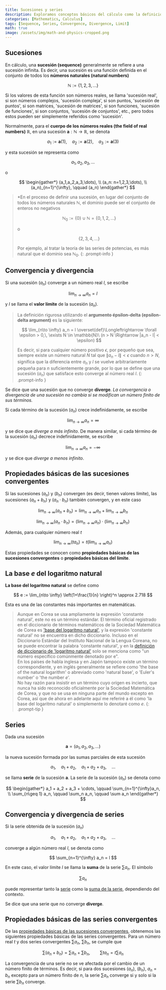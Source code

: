 ```yaml
---
title: Sucesiones y series
description: Exploramos conceptos básicos del cálculo como la definición de sucesiones y series, convergencia y divergencia de sucesiones, convergencia y divergencia de series, y la definición del número e como base del logaritmo natural.
categories: [Mathematics, Calculus]
tags: [Sequence, Series, Convergence, Divergence, Limit]
math: true
image: /assets/img/math-and-physics-cropped.png
---
```


## Sucesiones
En cálculo, una **sucesión (sequence)** generalmente se refiere a una sucesión infinita. Es decir, una sucesión es una función definida en el conjunto de todos los **números naturales (natural numbers)**

$$ \mathbb{N} := \{1,2,3,\dots\} $$

Si los valores de esta función son números reales, se llama 'sucesión real', si son números complejos, 'sucesión compleja', si son puntos, 'sucesión de puntos', si son matrices, 'sucesión de matrices', si son funciones, 'sucesión de funciones', si son conjuntos, 'sucesión de conjuntos', etc., pero todos estos pueden ser simplemente referidos como 'sucesión'.

Normalmente, para el **cuerpo de los números reales (the field of real numbers)** $\mathbb{R}$, en una sucesión $\mathbf{a}: \mathbb{N} \to \mathbb{R}$, se denota

$$ a_1 := \mathbf{a}(1), \quad a_2 := \mathbf{a}(2), \quad a_3 := \mathbf{a}(3) $$

y esta sucesión se representa como

$$ a_1,\, a_2,\, a_3,\, \dots $$

o

$$ \begin{gather*}
(a_1,a_2,a_3,\dots), \\
(a_n: n=1,2,3,\dots), \\
(a_n)_{n=1}^{\infty}, \qquad (a_n)
\end{gather*} $$

> *En el proceso de definir una sucesión, en lugar del conjunto de todos los números naturales $\mathbb{N}$, el dominio puede ser el conjunto de enteros no negativos
>
> $$ \mathbb{N}_0 := \{0\} \cup \mathbb{N} = \{0,1,2,\dots\} $$
>
> o
>
> $$\{2,3,4,\dots \}$$
>
> Por ejemplo, al tratar la teoría de las series de potencias, es más natural que el dominio sea $\mathbb{N}_0$.
{: .prompt-info }

## Convergencia y divergencia
Si una sucesión $(a_n)$ converge a un número real $l$, se escribe

$$ \lim_{n\to \infty} a_n = l $$

y $l$ se llama el **valor límite** de la sucesión $(a_n)$.

> La definición rigurosa utilizando el **argumento épsilon-delta (epsilon-delta argument)** es la siguiente:
>
> $$ \lim_{n\to \infty} a_n = l \overset{def}\Longleftrightarrow \forall \epsilon > 0,\, \exists N \in \mathbb{N}\ (n > N \Rightarrow |a_n - l| < \epsilon) $$
>
> Es decir, si para cualquier número positivo $\epsilon$, por pequeño que sea, siempre existe un número natural $N$ tal que $\|a_n - l \| < \epsilon$ cuando $n>N$, significa que la diferencia entre $a_n$ y $l$ se vuelve arbitrariamente pequeña para $n$ suficientemente grande, por lo que se define que una sucesión $(a_n)$ que satisface esto converge al número real $l$.
{: .prompt-info }

Se dice que una sucesión que no converge **diverge**. *La convergencia o divergencia de una sucesión no cambia si se modifican un número finito de sus términos.*

Si cada término de la sucesión $(a_n)$ crece indefinidamente, se escribe

$$ \lim_{n\to \infty} a_n = \infty $$

y se dice que *diverge a más infinito*. De manera similar, si cada término de la sucesión $(a_n)$ decrece indefinidamente, se escribe

$$ \lim_{n\to \infty} a_n = -\infty $$

y se dice que *diverge a menos infinito*.

## Propiedades básicas de las sucesiones convergentes
Si las sucesiones $(a_n)$ y $(b_n)$ convergen (es decir, tienen valores límite), las sucesiones $(a_n + b_n)$ y $(a_n \cdot b_n)$ también convergen, y en este caso

$$ \lim_{n\to \infty} (a_n + b_n) = \lim_{n\to \infty} a_n + \lim_{n\to \infty} b_n \label{eqn:props_of_conv_series_1}\tag{1}$$

$$ \lim_{n\to \infty} (a_n \cdot b_n) = \left(\lim_{n\to \infty} a_n \right) \cdot \left(\lim_{n\to \infty} b_n \right) \label{eqn:props_of_conv_series_2}\tag{2}$$

Además, para cualquier número real $t$

$$ \lim_{n\to \infty} (t a_n) = t\left(\lim_{n\to \infty} a_n \right) \label{eqn:props_of_conv_series_3}\tag{3}$$

Estas propiedades se conocen como **propiedades básicas de las sucesiones convergentes** o **propiedades básicas del límite**.

## La base $e$ del logaritmo natural
**La base del logaritmo natural** se define como

$$ e := \lim_{n\to \infty} \left(1+\frac{1}{n} \right)^n \approx 2.718 $$

Esta es una de las constantes más importantes en matemáticas.

> Aunque en Corea se usa ampliamente la expresión 'constante natural', este no es un término estándar. El término oficial registrado en el diccionario de términos matemáticos de la Sociedad Matemática de Corea es ['base del logaritmo natural'](https://www.kms.or.kr/mathdict/list.html?key=kname&keyword=%EC%9E%90%EC%97%B0%EB%A1%9C%EA%B7%B8%EC%9D%98+%EB%B0%91), y la expresión 'constante natural' no se encuentra en dicho diccionario. Incluso en el Diccionario Estándar del Instituto Nacional de la Lengua Coreana, no se puede encontrar la palabra 'constante natural', y en la [definición de diccionario de 'logaritmo natural'](https://stdict.korean.go.kr/search/searchView.do?pageSize=10&searchKeyword=%EC%9E%90%EC%97%B0%EB%A1%9C%EA%B7%B8) solo se menciona como "un número específico comúnmente denotado por e".  
> En los países de habla inglesa y en Japón tampoco existe un término correspondiente, y en inglés generalmente se refiere como 'the base of the natural logarithm' o abreviado como 'natural base', o 'Euler's number' o 'the number $e$'.  
> No hay razón para insistir en un término cuyo origen es incierto, que nunca ha sido reconocido oficialmente por la Sociedad Matemática de Corea, y que no se usa en ninguna parte del mundo excepto en Corea, así que de ahora en adelante aquí me referiré a él como 'la base del logaritmo natural' o simplemente lo denotaré como $e$.
{: .prompt-tip }

## Series
Dada una sucesión

$$ \mathbf{a} = (a_1, a_2, a_3, \dots) $$

la nueva sucesión formada por las sumas parciales de esta sucesión

$$ a_1, \quad a_1 + a_2, \quad a_1 + a_2 + a_3, \quad \dots $$

se llama **serie** de la sucesión $\mathbf{a}$. La serie de la sucesión $(a_n)$ se denota como

$$ \begin{gather*}
a_1 + a_2 + a_3 + \cdots, \qquad \sum_{n=1}^{\infty}a_n, \\
\sum_{n\geq 1} a_n, \qquad \sum_n a_n, \qquad \sum a_n 
\end{gather*} $$

## Convergencia y divergencia de series
Si la serie obtenida de la sucesión $(a_n)$

$$ a_1, \quad a_1 + a_2, \quad a_1 + a_2 + a_3, \quad \dots $$

converge a algún número real $l$, se denota como

$$ \sum_{n=1}^{\infty} a_n = l $$

En este caso, el valor límite $l$ se llama la **suma** de la serie $\sum a_n$. El símbolo

$$ \sum a_n $$

puede representar tanto la <u>serie</u> como la <u>suma de la serie</u>, dependiendo del contexto.

Se dice que una serie que no converge **diverge**.

## Propiedades básicas de las series convergentes
De las [propiedades básicas de las sucesiones convergentes](#propiedades-básicas-de-las-sucesiones-convergentes), obtenemos las siguientes propiedades básicas de las series convergentes. Para un número real $t$ y dos series convergentes $\sum a_n$, $\sum b_n$, se cumple que

$$ \sum(a_n + b_n) = \sum a_n + \sum b_n, \qquad \sum ta_n = t\sum a_n $$

La convergencia de una serie no se ve afectada por el cambio de un número finito de términos. Es decir, si para dos sucesiones $(a_n)$, $(b_n)$, $a_n=b_n$ excepto para un número finito de $n$, la serie $\sum a_n$ converge si y solo si la serie $\sum b_n$ converge.
